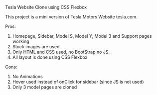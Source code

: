 Tesla Website Clone using CSS Flexbox

This project is a mini version of Tesla Motors Website tesla.com.

Pros:

1. Homepage, Sidebar, Model S, Model Y, Model 3 and Support pages working
2. Stock images are used
3. Only HTML and CSS used, no BootStrap no JS.
4. All layout is done using CSS Flexbox

Cons:

1. No Animations
2. Hover used instead of onClick for sidebar (since JS is not used)
3. Only 3 model pages are cloned
